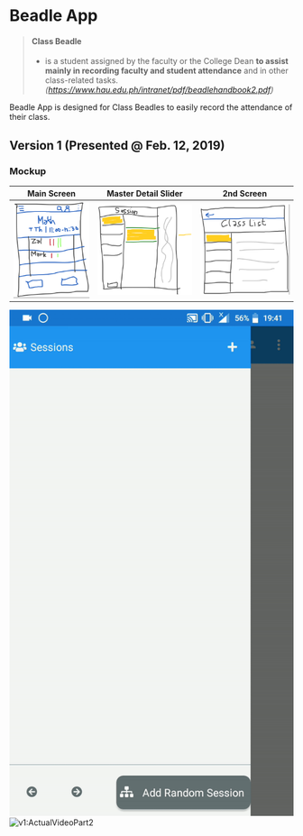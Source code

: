 # Beadle App
>#### Class Beadle 
>- is a student assigned by the faculty or the College Dean **to assist mainly in recording faculty and student attendance** and in other class-related tasks.
*(https://www.hau.edu.ph/intranet/pdf/beadlehandbook2.pdf)* 


Beadle App is designed for Class Beadles to easily record the attendance of their class.

## Version 1 (Presented @ Feb. 12, 2019)

### Mockup
| Main Screen      | Master Detail Slider     | 2nd Screen     |
| ------------ | ------------- | ------------- |
| ![v1:MainScreen](v1mainscreen.png) | ![v1:MasterDetailSlider](v1masterdetailslider.png) | ![v1:2ndScreen](v12ndscreen.png) |

![v1:ActualVideoPart1](v1part1.gif)
![v1:ActualVideoPart2](v1part2.gif)